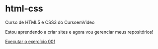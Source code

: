 # html-css
 Curso de HTML5 e CSS3 do CursoemVideo

Estou aprendendo a criar sites e agora vou gerenciar meus repositórios!

<a href="https://joycealmeidas.github.io/html-css/exercicios/ex001/index.html"> Executar o exercício 001</a>